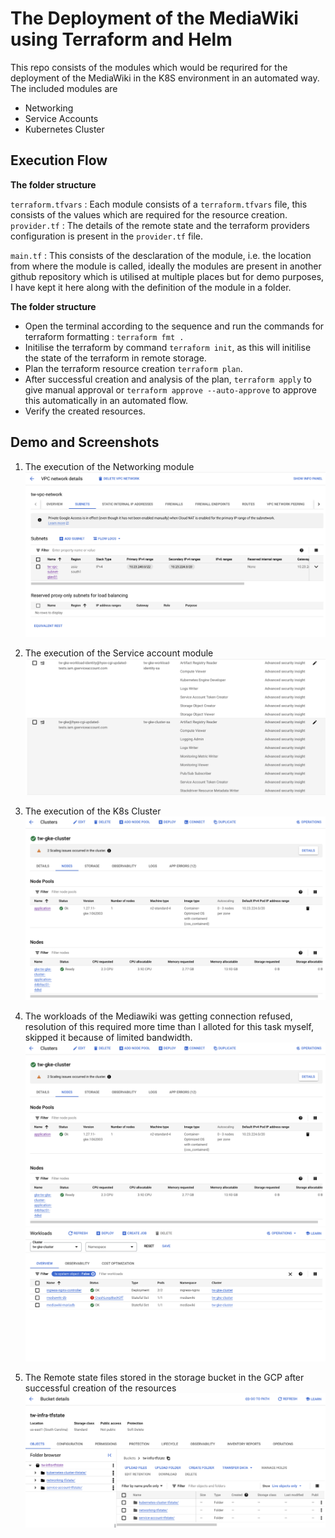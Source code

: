 # The Deployment of the MediaWiki using Terraform and Helm

This repo consists of the modules which would be requrired for the deployment of the MediaWiki in the K8S environment in an automated way. The included modules are

<ul>
<li> Networking </li>
<li> Service Accounts </li>
<li> Kubernetes Cluster </li>
</ul>

## Execution Flow

<strong>The folder structure</strong>

`terraform.tfvars` : Each module consists of a `terraform.tfvars` file, this consists of the values which are required for the resource creation.
`provider.tf` : The details of the remote state and the terraform providers configuration is present in the `provider.tf` file.

`main.tf` : This consists of the desclaration of the module, i.e. the location from where the module is called, ideally the modules are present in another github repository which is utilised at multiple places but for demo purposes, I have kept it here along with the definition of the module in a folder.

<strong>The folder structure</strong>

- Open the terminal according to the sequence and run the commands for terraform formatting : `terraform fmt .`
- Initilise the terraform by command `terraform init`, as this will initilise the state of the terraform in remote storage.
- Plan the terraform resource creation `terraform plan`.
- After successful creation and analysis of the plan, `terraform apply` to give manual approval or `terraform approve --auto-approve` to approve this automatically in an automated flow.
- Verify the created resources.


## Demo and Screenshots

1. The execution of the Networking module 
![alt text](vpc.png)

2. The execution of the Service account module
![alt text](sa.png)

3. The execution of the K8s Cluster
![alt text](k8s.png)

5. The workloads of the Mediawiki was getting connection refused, resolution of this required more time than I alloted for this task myself, skipped it because of limited bandwidth.
![alt text](k8s.png) 
![alt text](deployment.png)

6. The Remote state files stored in the storage bucket in the GCP after successful creation of the resources
![alt text](tf-state.png)